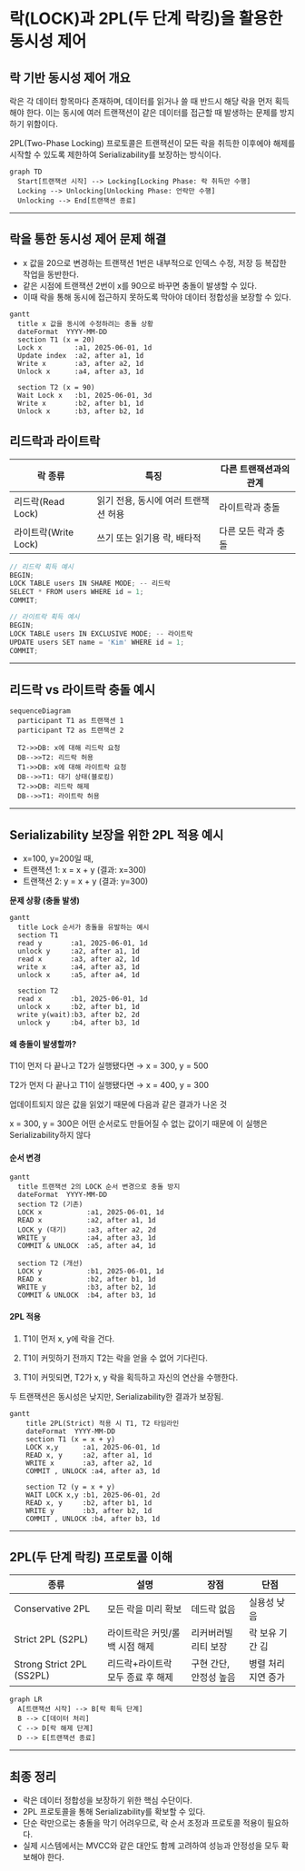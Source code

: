 # 락(LOCK)과 2PL(두 단계 락킹)을 활용한 동시성 제어

## 락 기반 동시성 제어 개요

락은 각 데이터 항목마다 존재하며, 데이터를 읽거나 쓸 때 반드시 해당 락을 먼저 획득해야 한다. 이는 동시에 여러 트랜잭션이 같은 데이터를 접근할 때 발생하는 문제를 방지하기 위함이다.

2PL(Two-Phase Locking) 프로토콜은 트랜잭션이 모든 락을 취득한 이후에야 해제를 시작할 수 있도록 제한하여 Serializability를 보장하는 방식이다.

```mermaid
graph TD
  Start[트랜잭션 시작] --> Locking[Locking Phase: 락 취득만 수행]
  Locking --> Unlocking[Unlocking Phase: 언락만 수행]
  Unlocking --> End[트랜잭션 종료]
```

---

## 락을 통한 동시성 제어 문제 해결

- x 값을 20으로 변경하는 트랜잭션 1번은 내부적으로 인덱스 수정, 저장 등 복잡한 작업을 동반한다.
- 같은 시점에 트랜잭션 2번이 x를 90으로 바꾸면 충돌이 발생할 수 있다.
- 이때 락을 통해 동시에 접근하지 못하도록 막아야 데이터 정합성을 보장할 수 있다.

```mermaid
gantt
  title x 값을 동시에 수정하려는 충돌 상황
  dateFormat  YYYY-MM-DD
  section T1 (x = 20)
  Lock x        :a1, 2025-06-01, 1d
  Update index  :a2, after a1, 1d
  Write x       :a3, after a2, 1d
  Unlock x      :a4, after a3, 1d

  section T2 (x = 90)
  Wait Lock x   :b1, 2025-06-01, 3d
  Write x       :b2, after b1, 1d
  Unlock x      :b3, after b2, 1d
```

## 리드락과 라이트락

| 락 종류              | 특징                                 | 다른 트랜잭션과의 관계 |
| -------------------- | ------------------------------------ | ---------------------- |
| 리드락(Read Lock)    | 읽기 전용, 동시에 여러 트랜잭션 허용 | 라이트락과 충돌        |
| 라이트락(Write Lock) | 쓰기 또는 읽기용 락, 배타적          | 다른 모든 락과 충돌    |

```ts
// 리드락 획득 예시
BEGIN;
LOCK TABLE users IN SHARE MODE; -- 리드락
SELECT * FROM users WHERE id = 1;
COMMIT;

// 라이트락 획득 예시
BEGIN;
LOCK TABLE users IN EXCLUSIVE MODE; -- 라이트락
UPDATE users SET name = 'Kim' WHERE id = 1;
COMMIT;
```

---

## 리드락 vs 라이트락 충돌 예시

```mermaid
sequenceDiagram
  participant T1 as 트랜잭션 1
  participant T2 as 트랜잭션 2

  T2->>DB: x에 대해 리드락 요청
  DB-->>T2: 리드락 허용
  T1->>DB: x에 대해 라이트락 요청
  DB-->>T1: 대기 상태(블로킹)
  T2->>DB: 리드락 해제
  DB-->>T1: 라이트락 허용
```

---

## Serializability 보장을 위한 2PL 적용 예시

- x=100, y=200일 때,
- 트랜잭션 1: x = x + y (결과: x=300)
- 트랜잭션 2: y = x + y (결과: y=300)

**문제 상황 (충돌 발생)**

```mermaid
gantt
  title Lock 순서가 충돌을 유발하는 예시
  section T1
  read y       :a1, 2025-06-01, 1d
  unlock y     :a2, after a1, 1d
  read x       :a3, after a2, 1d
  write x      :a4, after a3, 1d
  unlock x     :a5, after a4, 1d

  section T2
  read x       :b1, 2025-06-01, 1d
  unlock x     :b2, after b1, 1d
  write y(wait):b3, after b2, 2d
  unlock y     :b4, after b3, 1d
```

#### 왜 충돌이 발생할까?

T1이 먼저 다 끝나고 T2가 실행됐다면 → x = 300, y = 500

T2가 먼저 다 끝나고 T1이 실행됐다면 → x = 400, y = 300

업데이트되지 않은 값을 읽었기 때문에 다음과 같은 결과가 나온 것

x = 300, y = 300은 어떤 순서로도 만들어질 수 없는 값이기 때문에
이 실행은 Serializability하지 않다

#### **순서 변경**

```mermaid
gantt
  title 트랜잭션 2의 LOCK 순서 변경으로 충돌 방지
  dateFormat  YYYY-MM-DD
  section T2 (기존)
  LOCK x           :a1, 2025-06-01, 1d
  READ x           :a2, after a1, 1d
  LOCK y (대기)     :a3, after a2, 2d
  WRITE y          :a4, after a3, 1d
  COMMIT & UNLOCK  :a5, after a4, 1d

  section T2 (개선)
  LOCK y           :b1, 2025-06-01, 1d
  READ x           :b2, after b1, 1d
  WRITE y          :b3, after b2, 1d
  COMMIT & UNLOCK  :b4, after b3, 1d
```

#### **2PL 적용**

1. T1이 먼저 x, y에 락을 건다.

2. T1이 커밋하기 전까지 T2는 락을 얻을 수 없어 기다린다.

3. T1이 커밋되면, T2가 x, y 락을 획득하고 자신의 연산을 수행한다.

두 트랜잭션은 동시성은 낮지만, Serializability한 결과가 보장됨.

```mermaid
gantt
    title 2PL(Strict) 적용 시 T1, T2 타임라인
    dateFormat  YYYY-MM-DD
    section T1 (x = x + y)
    LOCK x,y      :a1, 2025-06-01, 1d
    READ x, y     :a2, after a1, 1d
    WRITE x       :a3, after a2, 1d
    COMMIT , UNLOCK :a4, after a3, 1d

    section T2 (y = x + y)
    WAIT LOCK x,y :b1, 2025-06-01, 2d
    READ x, y     :b2, after b1, 1d
    WRITE y       :b3, after b2, 1d
    COMMIT , UNLOCK :b4, after b3, 1d
```

---

## 2PL(두 단계 락킹) 프로토콜 이해

| 종류                      | 설명                              | 장점                   | 단점                |
| ------------------------- | --------------------------------- | ---------------------- | ------------------- |
| Conservative 2PL          | 모든 락을 미리 확보               | 데드락 없음            | 실용성 낮음         |
| Strict 2PL (S2PL)         | 라이트락은 커밋/롤백 시점 해제    | 리커버러빌리티 보장    | 락 보유 기간 김     |
| Strong Strict 2PL (SS2PL) | 리드락+라이트락 모두 종료 후 해제 | 구현 간단, 안정성 높음 | 병렬 처리 지연 증가 |

```mermaid
graph LR
  A[트랜잭션 시작] --> B[락 획득 단계]
  B --> C[데이터 처리]
  C --> D[락 해제 단계]
  D --> E[트랜잭션 종료]
```

---

## 최종 정리

- 락은 데이터 정합성을 보장하기 위한 핵심 수단이다.
- 2PL 프로토콜을 통해 Serializability를 확보할 수 있다.
- 단순 락만으로는 충돌을 막기 어려우므로, 락 순서 조정과 프로토콜 적용이 필요하다.
- 실제 시스템에서는 MVCC와 같은 대안도 함께 고려하여 성능과 안정성을 모두 확보해야 한다.
